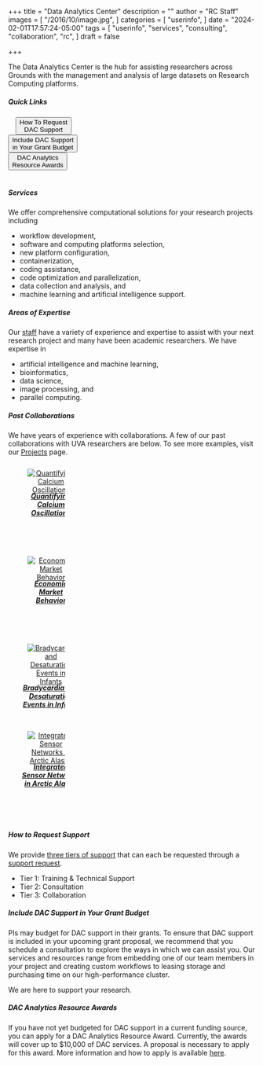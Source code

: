 +++
title = "Data Analytics Center"
description = ""
author = "RC Staff"
images = [
  "/2016/10/image.jpg",
]
categories = [
  "userinfo",
]
date = "2024-02-01T17:57:24-05:00"
tags = [
  "userinfo",
  "services",
  "consulting",
  "collaboration",
  "rc",
]
draft = false

+++

The Data Analytics Center is the hub for assisting researchers across Grounds with the management and analysis of large datasets on Research Computing platforms.  

##### Quick Links

<div class="row">
  <div class="column", style="width:29%; margin-left:15px">
	<a href="#how-to-request-support"><button class="btn btn-warning">How To Request<br>DAC Support</button></a>
  </div>
  <div class="column", style="width:33%">
	<a href="#include-dac-support-in-your-grant-budget"><button class="btn btn-warning">Include DAC Support<br>in Your Grant Budget</button></a>
  </div>
  <div class="column", style="width:30%">
	<a href="#dac-analytics-resource-awards"><button class="btn btn-warning">DAC Analytics<br>Resource Awards</button></a>
  </div>
</div>
<br>

##### Services 
We offer comprehensive computational solutions for your research projects including  
* workflow development, 
* software and computing platforms selection, 
* new platform configuration,
* containerization,
* coding assistance, 
* code optimization and parallelization,
* data collection and analysis, and
* machine learning and artificial intelligence support.

##### Areas of Expertise
Our [staff](/about/people/) have a variety of experience and expertise to assist with your next research project and many have been academic researchers.  We have expertise in 
* artificial intelligence and machine learning,
* bioinformatics,
* data science, 
* image processing, and
* parallel computing. 

##### Past Collaborations
We have years of experience with collaborations. A few of our past collaborations with UVA researchers are below.  To see more examples, visit our [Projects](/project/) page.


<div class="row">
  <div class="column", style="width:20%; margin-left:15px">
	<a href="/project/calcium-oscillations" class="card-link">
		<div class="card card-shadow" style="width:120px; max-width:120px; margin: 8px; max-height:11em; min-height:11em; text-align:center; padding:4px;">
			<img class="card-img-top" src="/images/projects/cell-rosettes.png" alt="Quantifying Calcium Oscillations" style="max-width:96px;max-height:96px;">
			<div class="card-body" style="margin-top:auto;margin-bottom:auto;">
				<h5 class="card-title" style="font-size:14px; margin-top:-4px;margin-bottom:auto;">Quantifying Calcium Oscillations</h5>
			</div>
		</div>
	</a>
  </div>
  <div class="column", style="width:20%; margin-left:15px">
	<a href="/project/ciliberto-economics" class="card-link">
		<div class="card card-shadow" style="width:120px; max-width:120px; margin: 8px; max-height:11em; min-height:11em; text-align:center; padding:4px;">
			<img class="card-img-top" src="/images/projects/market-trends.jpg" alt="Economic Market Behavior" style="max-width:96px;max-height:96px;">
			<div class="card-body" style="margin-top:auto;margin-bottom:auto;">
				<h5 class="card-title" style="font-size:14px; margin-top:-4px;margin-bottom:auto;">Economic<br>Market<br>Behavior</h5>
			</div>
		</div>
	</a>
  </div>
  <div class="column", style="width:20%; margin-left:15px">
	<a href="/project/nicu-bpd" class="card-link">
		<div class="card card-shadow" style="width:120px; max-width:120px; margin: 8px; max-height:11em; min-height:11em; text-align:center; padding:4px;">
			<img class="card-img-top" src="/images/projects/infant-rn.jpg" alt="Bradycardia and Desaturation Events in Infants" style="max-width:96px;max-height:96px;">
			<div class="card-body" style="margin-top:auto;margin-bottom:auto;">
				<h5 class="card-title" style="font-size:14px; margin-top:-4px;margin-bottom:auto;">Bradycardia and Desaturation Events in Infants</h5>
			</div>
		</div>
	</a>
  </div>
  <div class="column", style="width:20%; margin-left:15px">
	<a href="/project/arctic" class="card-link">
		<div class="card card-shadow" style="width:120px; max-width:120px; margin: 8px; max-height:11em; min-height:11em; text-align:center; padding:4px;">
			<img class="card-img-top" src="/images/projects/weather-station.png" alt="Integrated Sensor Networks in Arctic Alaska" style="max-width:96px;max-height:96px;">
			<div class="card-body" style="margin-top:auto;margin-bottom:auto;">
				<h5 class="card-title" style="font-size:14px; margin-top:-4px;margin-bottom:auto;">Integrated Sensor Networks in Arctic Alaska</h5>
			</div>
		</div>
	</a>
  </div>
</div>
<br>

##### How to Request Support
We provide [three tiers of support](/service/tiers) that can each be requested through a [support request](/form/support-request/?category=Data%20Analytics). 

* Tier 1: Training & Technical Support 
* Tier 2: Consultation   
* Tier 3: Collaboration  

<!--
<div style="display: flex; justify-content: center">
    {{< button button-url="/form/support-request/?category=Data%20Analytics" button-class="primary" button-text="Request DAC Support" >}}
</div>
<br>
-->

##### Include DAC Support in Your Grant Budget   

PIs may budget for DAC support in their grants.  To ensure that DAC support is included in your upcoming grant proposal, we recommend that you schedule a consultation to explore the ways in which we can assist you.  Our services and resources range from embedding one of our team members in your project and creating custom workflows to leasing storage and purchasing time on our high-performance cluster.

We are here to support your research.

##### DAC Analytics Resource Awards

If you have not yet budgeted for DAC support in a current funding source, you can apply for a DAC Analytics Resource Award. Currently, the awards will cover up to $10,000 of DAC services.  A proposal is necessary to apply for this award. More information and how to apply is available [here](/service/dac/awards).




